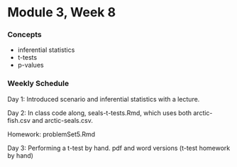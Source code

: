 # Module 3, Week 8

### Concepts
* inferential statistics
* t-tests
* p-values

### Weekly Schedule

Day 1: Introduced scenario and inferential statistics with a lecture. 

Day 2: In class code along, seals-t-tests.Rmd, which uses both arctic-fish.csv and arctic-seals.csv. 

Homework: problemSet5.Rmd

Day 3: Performing a t-test by hand. pdf and word versions (t-test homework by hand)
